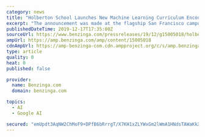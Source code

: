 ```yaml
---
category: news
title: "Holberton School Launches New Machine Learning Curriculum Encouraging Greater Diversity in this Increasingly Important Field"
excerpt: "The announcement was made at the flagship San Francisco campus featuring Grammy award-winner NE-YO, Black Girls Code founder and CEO Kimberly Bryant and representatives from Google (Tensorflow) and IBM. \"Machine Learning, and by extension Artificial Intelligence, are increasingly dominating how we interact with technology at all levels ..."
publishedDateTime: 2019-12-17T17:35:00Z
sourceUrl: https://www.benzinga.com/pressreleases/19/12/g15005018/holberton-school-launches-new-machine-learning-curriculum-encouraging-greater-diversity-in-this-in
ampUrl: https://amp.benzinga.com/amp/content/15005018
cdnAmpUrl: https://amp-benzinga-com.cdn.ampproject.org/c/s/amp.benzinga.com/amp/content/15005018
type: article
quality: 0
heat: 0
published: false

provider:
  name: Benzinga.com
  domain: benzinga.com

topics:
  - AI
  - Google AI

secured: "emUpdt3AqNW2ChMoF9+DPfB6bRrrgT/X7KH1xZLYWxGm2lWmA1HNdsTAWaKkXXMm53IHZhOas6u7uvP+ah8kT2856NKcxX8pYIBrwJ6+ZpFhk6Q127tnBKHRfm8skaJI6x5VIdRV6WzNl/6UlctIo+Lq+q55uHRgN4ozxCSzl3g2Vg6IY4vRXssT0LZUF/62P8eWj9wpM4qv+4iLAnnd+X6SJBA3uXvoULK1mD6ztin6GPl9+BFt5FKznQcNYFkdXJ2bxMW+wkZTuqHsodDu6A==;dE0zhJLogOKY1Es7K75haQ=="
---
```


